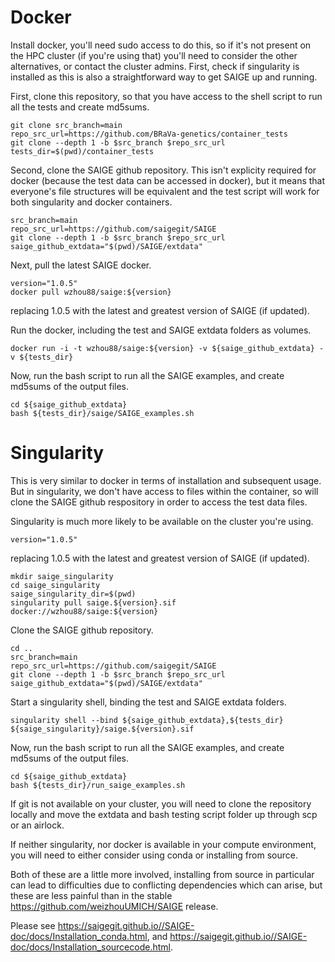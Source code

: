 # Docker

Install docker, you'll need sudo access to do this, so if it's not present on the HPC cluster (if you're using that) you'll need to consider the other alternatives, or contact the cluster admins. First, check if singularity is installed as this is also a straightforward way to get SAIGE up and running.

First, clone this repository, so that you have access to the shell script to run all the tests and create md5sums.

```
git clone src_branch=main
repo_src_url=https://github.com/BRaVa-genetics/container_tests
git clone --depth 1 -b $src_branch $repo_src_url
tests_dir=$(pwd)/container_tests
```

Second, clone the SAIGE github repository. This isn't explicity required for docker (because the test data can be accessed in docker), but it means that everyone's file structures will be equivalent and the test script will work for both singularity and docker containers.

```
src_branch=main
repo_src_url=https://github.com/saigegit/SAIGE
git clone --depth 1 -b $src_branch $repo_src_url
saige_github_extdata="$(pwd)/SAIGE/extdata"
```

Next, pull the latest SAIGE docker.

```
version="1.0.5"
docker pull wzhou88/saige:${version}
```

replacing 1.0.5 with the latest and greatest version of SAIGE (if updated).

Run the docker, including the test and SAIGE extdata folders as volumes.

```
docker run -i -t wzhou88/saige:${version} -v ${saige_github_extdata} -v ${tests_dir}
```

Now, run the bash script to run all the SAIGE examples, and create md5sums of the output files.

```
cd ${saige_github_extdata}
bash ${tests_dir}/saige/SAIGE_examples.sh 
```

# Singularity

This is very similar to docker in terms of installation and subsequent usage. But in singularity, we don't have access to files within the container, so will clone the SAIGE github respository in order to access the test data files.

Singularity is much more likely to be available on the cluster you're using.

```
version="1.0.5"
```

replacing 1.0.5 with the latest and greatest version of SAIGE (if updated).

```
mkdir saige_singularity
cd saige_singularity
saige_singularity_dir=$(pwd)
singularity pull saige.${version}.sif docker://wzhou88/saige:${version}
```

Clone the SAIGE github repository.

```
cd ..
src_branch=main
repo_src_url=https://github.com/saigegit/SAIGE
git clone --depth 1 -b $src_branch $repo_src_url
saige_github_extdata="$(pwd)/SAIGE/extdata"
```

Start a singularity shell, binding the test and SAIGE extdata folders.

```
singularity shell --bind ${saige_github_extdata},${tests_dir} ${saige_singularity}/saige.${version}.sif
```

Now, run the bash script to run all the SAIGE examples, and create md5sums of the output files.

```
cd ${saige_github_extdata}
bash ${tests_dir}/run_saige_examples.sh
```

If git is not available on your cluster, you will need to clone the repository locally and move the extdata and bash testing script folder up through scp or an airlock.

If neither singularity, nor docker is available in your compute environment, you will need to either consider using conda or installing from source.

Both of these are a little more involved, installing from source in particular can lead to difficulties due to conflicting dependencies which can arise, but these are less painful than in the stable https://github.com/weizhouUMICH/SAIGE release.

Please see https://saigegit.github.io//SAIGE-doc/docs/Installation_conda.html, and https://saigegit.github.io//SAIGE-doc/docs/Installation_sourcecode.html. 
